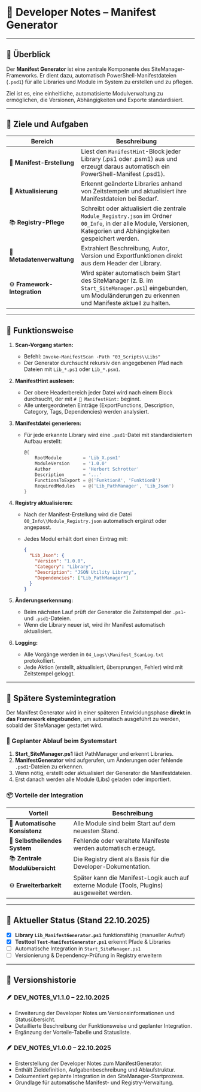 # 🧩 Developer Notes – Manifest Generator

---

## 📘 Überblick

Der **Manifest Generator** ist eine zentrale Komponente des SiteManager-Frameworks.
Er dient dazu, automatisch PowerShell-Manifestdateien (`.psd1`) für alle Libraries und Module im System zu erstellen und zu pflegen.

Ziel ist es, eine einheitliche, automatisierte Modulverwaltung zu ermöglichen, die Versionen, Abhängigkeiten und Exporte standardisiert.

---

## 🎯 Ziele und Aufgaben

| Bereich                      | Beschreibung                                                                                                                                                         |
| ---------------------------- | -------------------------------------------------------------------------------------------------------------------------------------------------------------------- |
| 🧾 **Manifest-Erstellung**   | Liest den `ManifestHint`-Block jeder Library (.ps1 oder .psm1) aus und erzeugt daraus automatisch ein PowerShell-Manifest (.psd1).                                   |
| 🔁 **Aktualisierung**        | Erkennt geänderte Libraries anhand von Zeitstempeln und aktualisiert ihre Manifestdateien bei Bedarf.                                                                |
| 📚 **Registry-Pflege**       | Schreibt oder aktualisiert die zentrale `Module_Registry.json` im Ordner `00_Info`, in der alle Module, Versionen, Kategorien und Abhängigkeiten gespeichert werden. |
| 🧠 **Metadatenverwaltung**   | Extrahiert Beschreibung, Autor, Version und Exportfunktionen direkt aus dem Header der Library.                                                                      |
| ⚙️ **Framework-Integration** | Wird später automatisch beim Start des SiteManager (z. B. im `Start_SiteManager.ps1`) eingebunden, um Moduländerungen zu erkennen und Manifeste aktuell zu halten.   |

---

## 🧠 Funktionsweise

1. **Scan-Vorgang starten:**

   * Befehl: `Invoke-ManifestScan -Path "03_Scripts\\Libs"`
   * Der Generator durchsucht rekursiv den angegebenen Pfad nach Dateien mit `Lib_*.ps1` oder `Lib_*.psm1`.

2. **ManifestHint auslesen:**

   * Der obere Headerbereich jeder Datei wird nach einem Block durchsucht, der mit `# 🧩 ManifestHint:` beginnt.
   * Alle untergeordneten Einträge (ExportFunctions, Description, Category, Tags, Dependencies) werden analysiert.

3. **Manifestdatei generieren:**

   * Für jede erkannte Library wird eine `.psd1`-Datei mit standardisiertem Aufbau erstellt:

     ```powershell
     @{
         RootModule        = 'Lib_X.psm1'
         ModuleVersion     = '1.0.0'
         Author            = 'Herbert Schrotter'
         Description       = '...'
         FunctionsToExport = @('FunktionA', 'FunktionB')
         RequiredModules   = @('Lib_PathManager', 'Lib_Json')
     }
     ```

4. **Registry aktualisieren:**

   * Nach der Manifest-Erstellung wird die Datei `00_Info\\Module_Registry.json` automatisch ergänzt oder angepasst.
   * Jedes Modul erhält dort einen Eintrag mit:

     ```json
     {
       "Lib_Json": {
         "Version": "1.0.0",
         "Category": "Library",
         "Description": "JSON Utility Library",
         "Dependencies": ["Lib_PathManager"]
       }
     }
     ```

5. **Änderungserkennung:**

   * Beim nächsten Lauf prüft der Generator die Zeitstempel der `.ps1`- und `.psd1`-Dateien.
   * Wenn die Library neuer ist, wird ihr Manifest automatisch aktualisiert.

6. **Logging:**

   * Alle Vorgänge werden in `04_Logs\\Manifest_ScanLog.txt` protokolliert.
   * Jede Aktion (erstellt, aktualisiert, übersprungen, Fehler) wird mit Zeitstempel geloggt.

---

## 🧩 Spätere Systemintegration

Der Manifest Generator wird in einer späteren Entwicklungsphase **direkt in das Framework eingebunden**, um automatisch ausgeführt zu werden, sobald der SiteManager gestartet wird.

### 🔧 Geplanter Ablauf beim Systemstart

1. **Start_SiteManager.ps1** lädt PathManager und erkennt Libraries.
2. **ManifestGenerator** wird aufgerufen, um Änderungen oder fehlende `.psd1`-Dateien zu erkennen.
3. Wenn nötig, erstellt oder aktualisiert der Generator die Manifestdateien.
4. Erst danach werden alle Module (Libs) geladen oder importiert.

### 📦 Vorteile der Integration

| Vorteil                        | Beschreibung                                                                                |
| ------------------------------ | ------------------------------------------------------------------------------------------- |
| 🔁 **Automatische Konsistenz** | Alle Module sind beim Start auf dem neuesten Stand.                                         |
| 🧠 **Selbstheilendes System**  | Fehlende oder veraltete Manifeste werden automatisch erzeugt.                               |
| 📚 **Zentrale Modulübersicht** | Die Registry dient als Basis für die Developer-Dokumentation.                               |
| ⚙️ **Erweiterbarkeit**         | Später kann die Manifest-Logik auch auf externe Module (Tools, Plugins) ausgeweitet werden. |

---

## 🧱 Aktueller Status (Stand 22.10.2025)

* [x] **Library `Lib_ManifestGenerator.ps1`** funktionsfähig (manueller Aufruf)
* [x] **Testtool `Test-ManifestGenerator.ps1`** erkennt Pfade & Libraries
* [ ] Automatische Integration in `Start_SiteManager.ps1`
* [ ] Versionierung & Dependency-Prüfung in Registry erweitern

---

## 🧾 Versionshistorie

### 🪶 DEV_NOTES_V1.1.0 – 22.10.2025

* Erweiterung der Developer Notes um Versionsinformationen und Statusübersicht.
* Detaillierte Beschreibung der Funktionsweise und geplanter Integration.
* Ergänzung der Vorteile-Tabelle und Statusliste.

### 🪶 DEV_NOTES_V1.0.0 – 22.10.2025

* Ersterstellung der Developer Notes zum ManifestGenerator.
* Enthält Zieldefinition, Aufgabenbeschreibung und Ablaufstruktur.
* Dokumentiert geplante Integration in den SiteManager-Startprozess.
* Grundlage für automatische Manifest- und Registry-Verwaltung.
